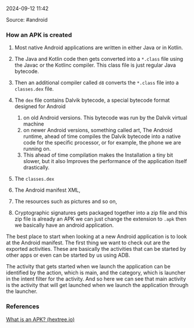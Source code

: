 
2024-09-12 11:42

Source: #android 
### How an APK is created

1. Most native Android applications are written in either Java or in Kotlin. 
2. The Java and Kotlin code then gets converted into a `*.class` file using the Javac or the Kotlinc compiler. This class file is just regular Java bytecode.
3. Then an additional compiler called `d8` converts the `*.class` file into a `classes.dex` file.
4. The `dex` file contains Dalvik bytecode, a special bytecode format designed for Android 
	1. on old Android versions. This bytecode was run by the Dalvik virtual machine 
	2. on newer Android versions, something called art, The Android runtime, ahead of time compiles the Dalvik bytecode into a native code for the specific processor, or for example, the phone we are running on. 
	3. This ahead of time compilation makes the Installation a tiny bit slower, but it also Improves the performance of the application itself drastically. 

1. The `classes.dex` 
2. The Android manifest XML,
3. The resources such as pictures and so on, 
4. Cryptographic signatures
gets packaged together into a zip file and this zip file is already an APK we can just change the extension to `.apk` then we basically have an android application.  
	
The best place to start when looking at a new Android application is to look at the Android manifest.
The first thing we want to check out are the exported activities. These are basically the activities that can be started by other apps or even can be started by us using ADB.

The activity that gets started when we launch the application can be identified by the action, which is main, and the category, which is launcher in the intent filter for the activity. 
And so here we can see that main activity is the activity that will get launched when we launch the application through the launcher. 

### References
[What is an APK? (hextree.io)](https://app.hextree.io/courses/reverse-android-apps/working-with-apks-and-apktool)